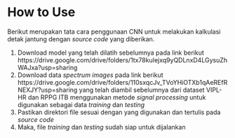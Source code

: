 # How to Use
Berikut merupakan tata cara penggunaan CNN untuk melakukan kalkulasi detak jantung dengan _source code_ yang diberikan.
<ol>
  <li>Download model yang telah dilatih sebelumnya pada link berikut https://drive.google.com/drive/folders/1tx78kuIejxq9yQDLnxD4LGysuZhWAJxa?usp=sharing</li>
  <li>Download data <i>spectrum images</i> pada link berikut https://drive.google.com/drive/folders/110sxqcJv_TVoYHiOTXb1qAeREfRNEXJY?usp=sharing yang telah diambil sebelumnya dari dataset VIPL-HR dan RPPG ITB menggunakan metode <i>signal processing</i> untuk digunakan sebagai data <i>training</i> dan <i>testing</i></li>
  <li>Pastikan direktori file sesuai dengan yang digunakan dan tertulis pada <i>source code</i></li>
  <li>Maka, file <i>training</i> dan <i>testing</i> sudah siap untuk dijalankan</li>
</ol> 
